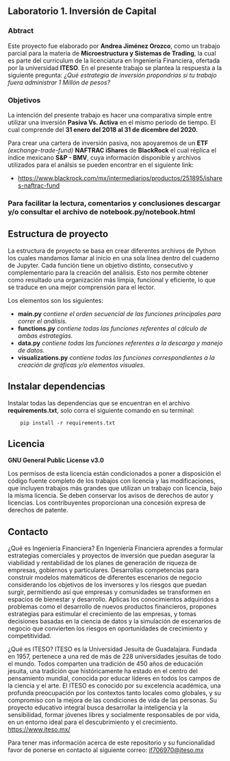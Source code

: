 ## Laboratorio 1. Inversión de Capital

### Abtract

Este proyecto fue elaborado por **Andrea Jiménez Orozco**, como un trabajo parcial para la materia de **Microestructura y Sistemas de Trading**, la cual es parte del curriculum de la licenciatura en Ingeniería Financiera, ofertada por la universidad **ITESO**. En el presente trabajo se plantea la respuesta a la siguiente pregunta: *¿Qué estrategia de inversión propondrías si tu trabajo fuera administrar 1 Millón de pesos?*

### Objetivos

La intención del presente trabajo es hacer una comparativa simple entre utilizar una inversión **Pasiva Vs. Activa** en el mismo periodo de tiempo. El cual comprende del **31 enero del 2018 al 31 de dicembre del 2020.**

Para crear una cartera de inversión pasiva, nos apoyaremos de un **ETF** *(exchange-trade-fund)* **NAFTRAC iShares** de **BlackRock** el cual réplica el índice mexicano **S&P - BMV**, cuya información disponible y archivos utilizados para el análsis se pueden encontrar en el siguiente link: 

- https://www.blackrock.com/mx/intermediarios/productos/251895/ishares-naftrac-fund

### Para facilitar la lectura, comentarios y conclusiones descargar y/o consultar el archivo de notebook.py/notebook.html 

## Estructura de proyecto

La estructura de proyecto se basa en crear diferentes archivos de Python los cuales mandamos llamar al inicio en una sola línea dentro del cuaderno de Jupyter. Cada función tiene un objetivo distinto, consecutivo y complementario para la creación del análisis. Esto nos permite obtener como resultado una organización más limpia, funcional y eficiente, lo que se traduce en una mejor comprensión para el lector.

Los elementos son los siguientes:

- **main.py**
  *contiene el orden secuencial de las funciones principales para correr el análisis.*
- **functions.py**
  *contiene todas las funciones referentes al cálculo de ambas estrategias.*
- **data.py**
  *contiene todas las funciones referentes a la descarga y manejo de datos.*
- **visualizations.py**
  *contiene todas las funciones correspondientes a la creación de gráficas y/o elementos visuales.*

## Instalar dependencias

Instalar todas las dependencias que se encuentran en el archivo **requirements.txt**, solo corra el siguiente comando en su terminal:

        pip install -r requirements.txt
   
## Licencia
**GNU General Public License v3.0**

Los permisos de esta licencia están condicionados a poner a disposición el código fuente completo de los trabajos con licencia y las modificaciones, que incluyen trabajos más grandes que utilizan un trabajo con licencia, bajo la misma licencia. Se deben conservar los avisos de derechos de autor y licencias. Los contribuyentes proporcionan una concesión expresa de derechos de patente.

## Contacto

¿Qué es Ingeniería Financiera? En Ingeniería Financiera aprendes a formular estrategias comerciales y proyectos de inversión que puedan asegurar la viabilidad y rentabilidad de los planes de generación de riqueza de empresas, gobiernos y particulares. Desarrollas competencias para construir modelos matemáticos de diferentes escenarios de negocio considerando los objetivos de los inversores y los riesgos que puedan surgir, permitiendo así que empresas y comunidades se transformen en espacios de bienestar y desarrollo. Aplicas los conocimientos adquiridos a problemas como el desarrollo de nuevos productos financieros, propones estrategias para estimular el crecimiento de las empresas, y tomas decisiones basadas en la ciencia de datos y la simulación de escenarios de negocio que convierten los riesgos en oportunidades de crecimiento y competitividad.

¿Qué es ITESO? ITESO es la Universidad Jesuita de Guadalajara. Fundada en 1957, pertenece a una red de más de 228 universidades jesuitas de todo el mundo. Todos comparten una tradición de 450 años de educación jesuita, una tradición que históricamente ha estado en el centro del pensamiento mundial, conocida por educar líderes en todos los campos de la ciencia y el arte. El ITESO es conocido por su excelencia académica, una profunda preocupación por los contextos tanto locales como globales, y su compromiso con la mejora de las condiciones de vida de las personas. Su proyecto educativo integral busca desarrollar la inteligencia y la sensibilidad, formar jóvenes libres y socialmente responsables de por vida, en un entorno ideal para el descubrimiento y el crecimiento. https://www.iteso.mx/

Para tener mas información acerca de este repositorio y su funcionalidad favor de ponerse en contacto al siguiente correo: if706970@iteso.mx
